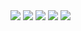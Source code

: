 <img src="screenshot_terminal.jpg"/>
<img src="Sysview_cmd3_response_detail.jpg"/>
<img src="Sysview_cmd3_response_ledtoggle_zoomout.jpg"/>
<img src="Sysview_cmd3_response_ledtoggle.jpg"/>
<img src="Sysview_timer50mS_elapsed_detail.jpg"/>

